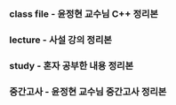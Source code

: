 ### class file - 윤정현 교수님 C++ 정리본
### lecture - 사설 강의 정리본
### study - 혼자 공부한 내용 정리본
### 중간고사 - 윤정현 교수님 중간고사 정리본
